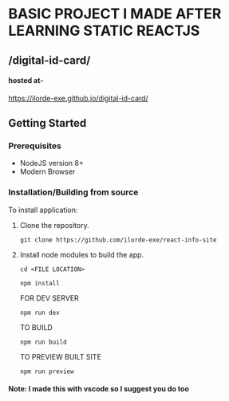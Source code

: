 # BASIC PROJECT I MADE AFTER LEARNING STATIC REACTJS

## /digital-id-card/
#### hosted at-
https://ilorde-exe.github.io/digital-id-card/

## Getting Started

### Prerequisites

- NodeJS version 8+
- Modern Browser

### Installation/Building from source

To install application:

1. Clone the repository.

   `git clone https://github.com/ilorde-exe/react-info-site`

2. Install node modules to build the app.
  
   `cd <FILE LOCATION>`
   
   `npm install`
   
   FOR DEV SERVER
   
   `npm run dev`
   
   TO BUILD 
   
   `npm run build`
   
   TO PREVIEW BUILT SITE
   
   `npm run preview`


#### Note: I made this with vscode so I suggest you do too
